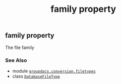 ﻿---
title: family property
second_title: GroupDocs.Conversion for Python via .NET API References
description: 
type: docs
weight: 140
url: /python-net/groupdocs.conversion.filetypes/databasefiletype/family/
is_root: false
---

## family property


The file family

### See Also
* module [`groupdocs.conversion.filetypes`](../../)
* class [`DatabaseFileType`](/conversion/python-net/groupdocs.conversion.filetypes/databasefiletype)
